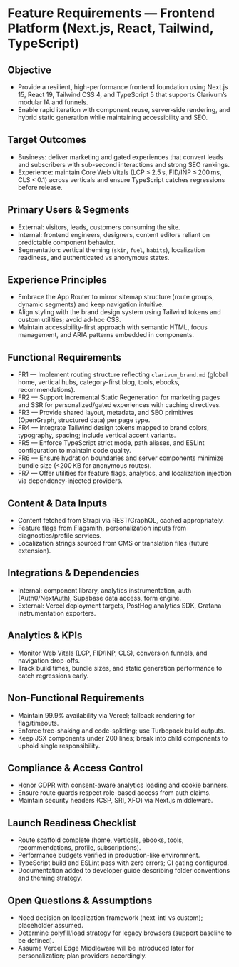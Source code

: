 # Feature Requirements — Frontend Platform (Next.js, React, Tailwind, TypeScript)

## Objective
- Provide a resilient, high-performance frontend foundation using Next.js 15, React 19, Tailwind CSS 4, and TypeScript 5 that supports Clarivum’s modular IA and funnels.
- Enable rapid iteration with component reuse, server-side rendering, and hybrid static generation while maintaining accessibility and SEO.

## Target Outcomes
- Business: deliver marketing and gated experiences that convert leads and subscribers with sub-second interactions and strong SEO rankings.
- Experience: maintain Core Web Vitals (LCP ≤ 2.5 s, FID/INP ≤ 200 ms, CLS < 0.1) across verticals and ensure TypeScript catches regressions before release.

## Primary Users & Segments
- External: visitors, leads, customers consuming the site.
- Internal: frontend engineers, designers, content editors reliant on predictable component behavior.
- Segmentation: vertical theming (`skin`, `fuel`, `habits`), localization readiness, and authenticated vs anonymous states.

## Experience Principles
- Embrace the App Router to mirror sitemap structure (route groups, dynamic segments) and keep navigation intuitive.
- Align styling with the brand design system using Tailwind tokens and custom utilities; avoid ad-hoc CSS.
- Maintain accessibility-first approach with semantic HTML, focus management, and ARIA patterns embedded in components.

## Functional Requirements
- FR1 — Implement routing structure reflecting `clarivum_brand.md` (global home, vertical hubs, category-first blog, tools, ebooks, recommendations).
- FR2 — Support Incremental Static Regeneration for marketing pages and SSR for personalized/gated experiences with caching directives.
- FR3 — Provide shared layout, metadata, and SEO primitives (OpenGraph, structured data) per page type.
- FR4 — Integrate Tailwind design tokens mapped to brand colors, typography, spacing; include vertical accent variants.
- FR5 — Enforce TypeScript strict mode, path aliases, and ESLint configuration to maintain code quality.
- FR6 — Ensure hydration boundaries and server components minimize bundle size (<200 KB for anonymous routes).
- FR7 — Offer utilities for feature flags, analytics, and localization injection via dependency-injected providers.

## Content & Data Inputs
- Content fetched from Strapi via REST/GraphQL, cached appropriately.
- Feature flags from Flagsmith, personalization inputs from diagnostics/profile services.
- Localization strings sourced from CMS or translation files (future extension).

## Integrations & Dependencies
- Internal: component library, analytics instrumentation, auth (Auth0/NextAuth), Supabase data access, form engine.
- External: Vercel deployment targets, PostHog analytics SDK, Grafana instrumentation exporters.

## Analytics & KPIs
- Monitor Web Vitals (LCP, FID/INP, CLS), conversion funnels, and navigation drop-offs.
- Track build times, bundle sizes, and static generation performance to catch regressions early.

## Non-Functional Requirements
- Maintain 99.9% availability via Vercel; fallback rendering for flag/timeouts.
- Enforce tree-shaking and code-splitting; use Turbopack build outputs.
- Keep JSX components under 200 lines; break into child components to uphold single responsibility.

## Compliance & Access Control
- Honor GDPR with consent-aware analytics loading and cookie banners.
- Ensure route guards respect role-based access from auth claims.
- Maintain security headers (CSP, SRI, XFO) via Next.js middleware.

## Launch Readiness Checklist
- Route scaffold complete (home, verticals, ebooks, tools, recommendations, profile, subscriptions).
- Performance budgets verified in production-like environment.
- TypeScript build and ESLint pass with zero errors; CI gating configured.
- Documentation added to developer guide describing folder conventions and theming strategy.

## Open Questions & Assumptions
- Need decision on localization framework (next-intl vs custom); placeholder assumed.
- Determine polyfill/load strategy for legacy browsers (support baseline to be defined).
- Assume Vercel Edge Middleware will be introduced later for personalization; plan providers accordingly.

